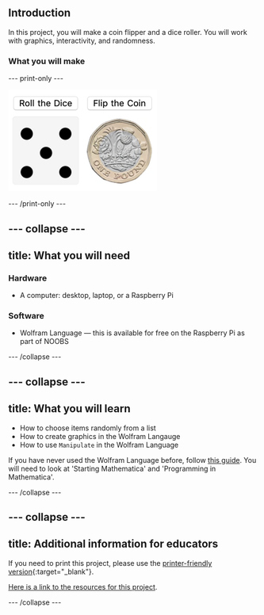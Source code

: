 ## Introduction

In this project, you will make a coin flipper and a dice roller. You will work with graphics, interactivity, and randomness.

### What you will make


--- print-only ---

![Complete project](images/Complete1.png)

--- /print-only ---

--- collapse ---
---
title: What you will need
---
### Hardware

+ A computer: desktop, laptop, or a Raspberry Pi

### Software

+ Wolfram Language — this is available for free on the Raspberry Pi as part of NOOBS

--- /collapse ---

--- collapse ---
---
title: What you will learn
---

+ How to choose items randomly from a list
+ How to create graphics in the Wolfram Langauge
+ How to use `Manipulate` in the Wolfram Language

If you have never used the Wolfram Language before, follow [this guide](https://projects.raspberrypi.org/en/projects/getting-started-with-mathematica). You will need to look at 'Starting Mathematica' and 'Programming in Mathematica'.

--- /collapse ---

--- collapse ---
---
title: Additional information for educators
---

If you need to print this project, please use the [printer-friendly version](https://projects.raspberrypi.org/en/projects/project-name/print){:target="_blank"}.

[Here is a link to the resources for this project](http://rpf.io/project-name-go).

--- /collapse ---
